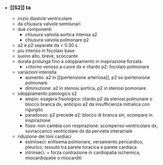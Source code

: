 - ### [[S2]] ta
	- inizio diastole ventricolare
	- da chiusura valvole semilunari
	- due componenti
		- chiusura valvola aortica intensa a2
		- chiusura valvola polmonare p2
	- a2 e p2 separate da < 0.30 s
	- piu intenso in focolaio base
	- suono alto, breve, scoccante
	- durata prolunga fino a sdoppiamento in inspirazione forzata
		- +ritorno venoso a cuore dx e ritardo p2: focolaio polmonare
	- variazioni intensita
		- aumento: a2 in [[ipertensione arteriosa]], p2 se ipertensione polmonare
		- diminuzione: a2 in stenosi aortica, p2 in stenosi pomonare
	- sdoppiamento patologico s2
		- ampio: esagera fisiologico: ritardo p2 da stenosi polmonare o blocco branca dx, anticipio a2 da insufficienza mitralica con rigurgito
		- paradosso: p2 precede a2: blocco di branca sin, scompare in inspirazione
		- fisso: non cambia con respirazione: scompenso ventricolare dx, sovraccarico ventricolare dx da pervieta interatriale
	- riduzione dei toni cardiaci
		- estrinseci: enfisema polmonare, versamento pericardico, pleurico, tessuto tra parete toracica e parete cardiaca
		- intrinseci: + forza contrazione in cardiopatia ischemica, miocardiopatie o miocarditi
